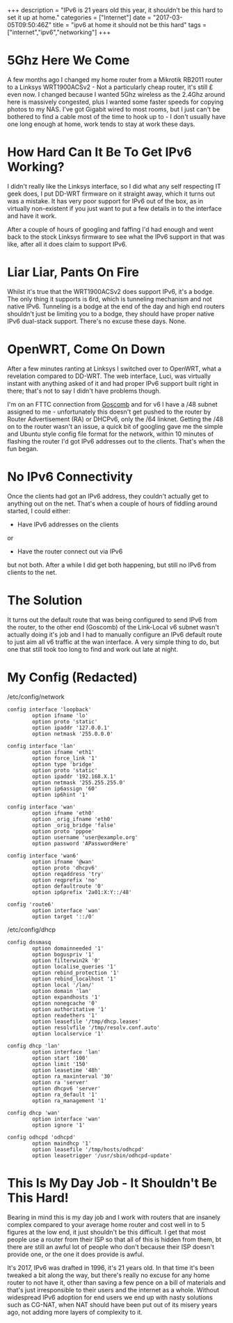 +++
description = "IPv6 is 21 years old this year, it shouldn't be this hard to set it up at home."
categories = ["Internet"]
date = "2017-03-05T09:50:46Z"
title = "ipv6 at home it should not be this hard"
tags = ["internet","ipv6","networking"]
+++

# 5Ghz Here We Come

A few months ago I changed my home router from a Mikrotik RB2011 router to a Linksys WRT1900ACSv2 - Not a particularly cheap router, it's still &pound; even now.  I changed because I wanted 5Ghz wireless as the 2.4Ghz around here is massively congested, plus I wanted some faster speeds for copying photos to my NAS.  I've got Gigabit wired to most rooms, but I just can't be bothered to find a cable most of the time to hook up to - I don't usually have one long enough at home, work tends to stay at work these days.

# How Hard Can It Be To Get IPv6 Working?

I didn't really like the Linksys interface, so I did what any self respecting IT geek does, I put DD-WRT firmware on it straight away, which it turns out was a mistake.  It has very poor support for IPv6 out of the box, as in virtually non-existent if you just want to put a few details in to the interface and have it work.

After a couple of hours of googling and faffing I'd had enough and went back to the stock Linksys firmware to see what the IPv6 support in that was like, after all it does claim to support IPv6.

# Liar Liar, Pants On Fire

Whilst it's true that the WRT1900ACSv2 does support IPv6, it's a bodge.  The only thing it supports is 6rd, which is tunneling mechanism and not native IPv6.  Tunneling is a bodge at the end of the day and high end routers shouldn't just be limiting you to a bodge, they should have proper native IPv6 dual-stack support.  There's no excuse these days. None.

# OpenWRT, Come On Down

After a few minutes ranting at Linksys I switched over to OpenWRT, what a revelation compared to DD-WRT.  The web interface, Luci, was virtually instant with anything asked of it and had proper IPv6 support built right in there; that's not to say I didn't have problems though.

I'm on an FTTC connection from [Goscomb](http://goscomb.net) and for v6 I have a /48 subnet assigned to me - unfortunately this doesn't get pushed to the router by Router Advertisement (RA) or DHCPv6, only the /64 linknet.  Getting the /48 on to the router wasn't an issue, a quick bit of googling gave me the simple and Ubuntu style config file format for the network, within 10 minutes of flashing the router I'd got IPv6 addresses out to the clients.  That's when the fun began.

# No IPv6 Connectivity

Once the clients had got an IPv6 address, they couldn't actually get to anything out on the net.  That's when a couple of hours of fiddling around started, I could either:

* Have IPv6 addresses on the clients

or

* Have the router connect out via IPv6

but not both.  After a while I did get both happening, but still no IPv6 from clients to the net.

# The Solution

It turns out the default route that was being configured to send IPv6 from the router, to the other end (Goscomb) of the Link-Local v6 subnet wasn't actually doing it's job and I had to manually configure an IPv6 default route to just aim all v6 traffic at the wan interface.  A very simple thing to do, but one that still took too long to find and work out late at night.

# My Config (Redacted)

/etc/config/network
~~~~
config interface 'loopback'
        option ifname 'lo'
        option proto 'static'
        option ipaddr '127.0.0.1'
        option netmask '255.0.0.0'

config interface 'lan'
        option ifname 'eth1'
        option force_link '1'
        option type 'bridge'
        option proto 'static'
        option ipaddr '192.168.X.1'
        option netmask '255.255.255.0'
        option ip6assign '60'
        option ip6hint '1'

config interface 'wan'
        option ifname 'eth0'
        option _orig_ifname 'eth0'
        option _orig_bridge 'false'
        option proto 'pppoe'
        option username 'user@example.org'
        option password 'APasswordHere'

config interface 'wan6'
        option ifname '@wan'
        option proto 'dhcpv6'
        option reqaddress 'try'
        option reqprefix 'no'
        option defaultroute '0'
        option ip6prefix '2a01:X:Y::/48'

config 'route6'
        option interface 'wan'
        option target '::/0'
~~~~

/etc/config/dhcp
~~~~
config dnsmasq
        option domainneeded '1'
        option boguspriv '1'
        option filterwin2k '0'
        option localise_queries '1'
        option rebind_protection '1'
        option rebind_localhost '1'
        option local '/lan/'
        option domain 'lan'
        option expandhosts '1'
        option nonegcache '0'
        option authoritative '1'
        option readethers '1'
        option leasefile '/tmp/dhcp.leases'
        option resolvfile '/tmp/resolv.conf.auto'
        option localservice '1'

config dhcp 'lan'
        option interface 'lan'
        option start '100'
        option limit '150'
        option leasetime '48h'
        option ra_maxinterval '30'
        option ra 'server'
        option dhcpv6 'server'
        option ra_default '1'
        option ra_management '1'

config dhcp 'wan'
        option interface 'wan'
        option ignore '1'

config odhcpd 'odhcpd'
        option maindhcp '1'
        option leasefile '/tmp/hosts/odhcpd'
        option leasetrigger '/usr/sbin/odhcpd-update'
~~~~


# This Is My Day Job - It Shouldn't Be This Hard!

Bearing in mind this is my day job and I work with routers that are insanely complex compared to your average home router and cost well in to 5 figures at the low end, it just shouldn't be this difficult.  I get that most people use a router from their ISP so that all of this is hidden from them, bt there are still an awful lot of people who don't because their ISP doesn't provide one, or the one it does provide is awful.

It's 2017, IPv6 was drafted in 1996, it's 21 years old.  In that time it's been tweaked a bit along the way, but there's really no excuse for any home router to not have it, other than saving a few pence on a bill of materials and that's just irresponsible to their users and the internet as a whole.  Without widespread IPv6 adoption for end users we end up with nasty solutions such as CG-NAT, when NAT should have been put out of its misery years ago, not adding more layers of complexity to it.